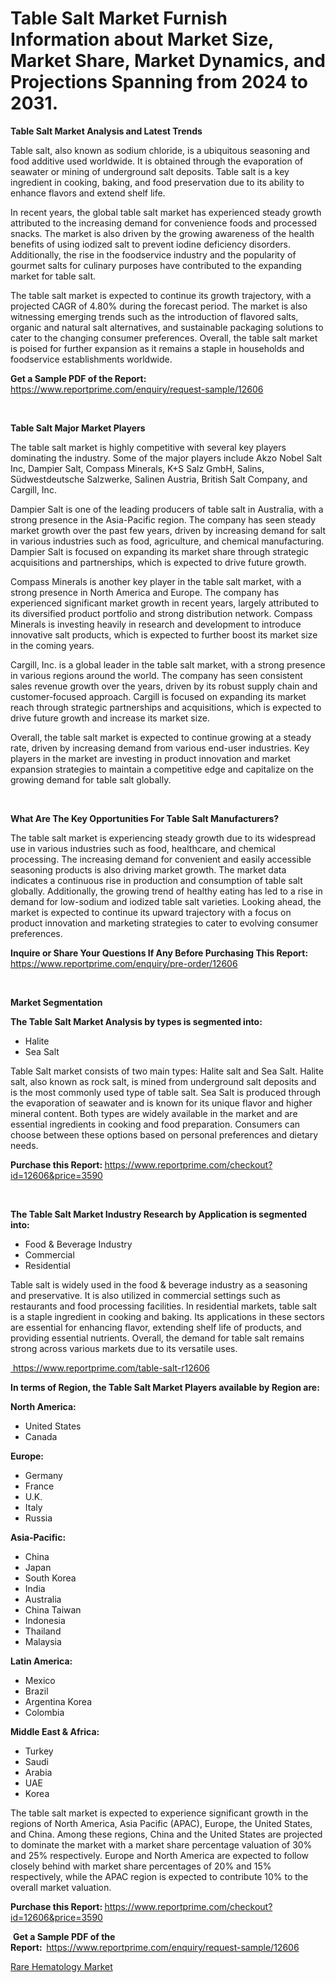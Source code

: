 <p><h1>Table Salt Market Furnish Information about Market Size, Market Share, Market Dynamics, and Projections Spanning from 2024 to 2031.</h1></p><p><strong>Table Salt Market Analysis and Latest Trends</strong></p>
<p><p>Table salt, also known as sodium chloride, is a ubiquitous seasoning and food additive used worldwide. It is obtained through the evaporation of seawater or mining of underground salt deposits. Table salt is a key ingredient in cooking, baking, and food preservation due to its ability to enhance flavors and extend shelf life.</p><p>In recent years, the global table salt market has experienced steady growth attributed to the increasing demand for convenience foods and processed snacks. The market is also driven by the growing awareness of the health benefits of using iodized salt to prevent iodine deficiency disorders. Additionally, the rise in the foodservice industry and the popularity of gourmet salts for culinary purposes have contributed to the expanding market for table salt.</p><p>The table salt market is expected to continue its growth trajectory, with a projected CAGR of 4.80% during the forecast period. The market is also witnessing emerging trends such as the introduction of flavored salts, organic and natural salt alternatives, and sustainable packaging solutions to cater to the changing consumer preferences. Overall, the table salt market is poised for further expansion as it remains a staple in households and foodservice establishments worldwide.</p></p>
<p><strong>Get a Sample PDF of the Report:&nbsp;</strong> <a href="https://www.reportprime.com/enquiry/request-sample/12606">https://www.reportprime.com/enquiry/request-sample/12606</a></p>
<p>&nbsp;</p>
<p><strong>Table Salt Major Market Players</strong></p>
<p><p>The table salt market is highly competitive with several key players dominating the industry. Some of the major players include Akzo Nobel Salt Inc, Dampier Salt, Compass Minerals, K+S Salz GmbH, Salins, Südwestdeutsche Salzwerke, Salinen Austria, British Salt Company, and Cargill, Inc.</p><p>Dampier Salt is one of the leading producers of table salt in Australia, with a strong presence in the Asia-Pacific region. The company has seen steady market growth over the past few years, driven by increasing demand for salt in various industries such as food, agriculture, and chemical manufacturing. Dampier Salt is focused on expanding its market share through strategic acquisitions and partnerships, which is expected to drive future growth.</p><p>Compass Minerals is another key player in the table salt market, with a strong presence in North America and Europe. The company has experienced significant market growth in recent years, largely attributed to its diversified product portfolio and strong distribution network. Compass Minerals is investing heavily in research and development to introduce innovative salt products, which is expected to further boost its market size in the coming years.</p><p>Cargill, Inc. is a global leader in the table salt market, with a strong presence in various regions around the world. The company has seen consistent sales revenue growth over the years, driven by its robust supply chain and customer-focused approach. Cargill is focused on expanding its market reach through strategic partnerships and acquisitions, which is expected to drive future growth and increase its market size.</p><p>Overall, the table salt market is expected to continue growing at a steady rate, driven by increasing demand from various end-user industries. Key players in the market are investing in product innovation and market expansion strategies to maintain a competitive edge and capitalize on the growing demand for table salt globally.</p></p>
<p>&nbsp;</p>
<p><strong>What Are The Key Opportunities For Table Salt Manufacturers?</strong></p>
<p><p>The table salt market is experiencing steady growth due to its widespread use in various industries such as food, healthcare, and chemical processing. The increasing demand for convenient and easily accessible seasoning products is also driving market growth. The market data indicates a continuous rise in production and consumption of table salt globally. Additionally, the growing trend of healthy eating has led to a rise in demand for low-sodium and iodized table salt varieties. Looking ahead, the market is expected to continue its upward trajectory with a focus on product innovation and marketing strategies to cater to evolving consumer preferences.</p></p>
<p><strong>Inquire or Share Your Questions If Any Before Purchasing This Report:</strong> <a href="https://www.reportprime.com/enquiry/pre-order/12606">https://www.reportprime.com/enquiry/pre-order/12606</a></p>
<p>&nbsp;</p>
<p><strong>Market Segmentation</strong></p>
<p><strong>The Table Salt Market Analysis by types is segmented into:</strong></p>
<p><ul><li>Halite</li><li>Sea Salt</li></ul></p>
<p><p>Table Salt market consists of two main types: Halite salt and Sea Salt. Halite salt, also known as rock salt, is mined from underground salt deposits and is the most commonly used type of table salt. Sea Salt is produced through the evaporation of seawater and is known for its unique flavor and higher mineral content. Both types are widely available in the market and are essential ingredients in cooking and food preparation. Consumers can choose between these options based on personal preferences and dietary needs.</p></p>
<p><strong>Purchase this Report:&nbsp;</strong><a href="https://www.reportprime.com/checkout?id=12606&price=3590">https://www.reportprime.com/checkout?id=12606&price=3590</a></p>
<p>&nbsp;</p>
<p><strong>The Table Salt Market Industry Research by Application is segmented into:</strong></p>
<p><ul><li>Food & Beverage Industry</li><li>Commercial</li><li>Residential</li></ul></p>
<p><p>Table salt is widely used in the food & beverage industry as a seasoning and preservative. It is also utilized in commercial settings such as restaurants and food processing facilities. In residential markets, table salt is a staple ingredient in cooking and baking. Its applications in these sectors are essential for enhancing flavor, extending shelf life of products, and providing essential nutrients. Overall, the demand for table salt remains strong across various markets due to its versatile uses.</p></p>
<p><a href="https://www.reportprime.com/table-salt-r12606">&nbsp;https://www.reportprime.com/table-salt-r12606</a></p>
<p><strong>In terms of Region, the Table Salt Market Players available by Region are:</strong></p>
<p>
    <p> <strong> North America: </strong>
        <ul>
            <li>United States</li>
            <li>Canada</li>
        </ul>
        </p> 
    <p> <strong> Europe: </strong>
        <ul>
            <li>Germany</li>
            <li>France</li>
            <li>U.K.</li>
            <li>Italy</li>
            <li>Russia</li>
        </ul>
        </p> 
    <p> <strong> Asia-Pacific: </strong>
        <ul>
            <li>China</li>
            <li>Japan</li>
            <li>South Korea</li>
            <li>India</li>
            <li>Australia</li>
            <li>China Taiwan</li>
            <li>Indonesia</li>
            <li>Thailand</li>
            <li>Malaysia</li>
        </ul>
        </p> 
    <p> <strong> Latin America: </strong>
        <ul>
            <li>Mexico</li>
            <li>Brazil</li>
            <li>Argentina Korea</li>
            <li>Colombia</li>
        </ul>
        </p> 
    <p> <strong> Middle East & Africa: </strong>
        <ul>
            <li>Turkey</li>
            <li>Saudi</li>
            <li>Arabia</li>
            <li>UAE</li>
            <li>Korea</li>
        </ul>
    </p>
    </p>
<p><p>The table salt market is expected to experience significant growth in the regions of North America, Asia Pacific (APAC), Europe, the United States, and China. Among these regions, China and the United States are projected to dominate the market with a market share percentage valuation of 30% and 25% respectively. Europe and North America are expected to follow closely behind with market share percentages of 20% and 15% respectively, while the APAC region is expected to contribute 10% to the overall market valuation.</p></p>
<p><strong>Purchase this Report: </strong><a href="https://www.reportprime.com/checkout?id=12606&price=3590">https://www.reportprime.com/checkout?id=12606&price=3590</a></p>
<p>&nbsp;<strong>Get a Sample PDF of the Report:&nbsp;&nbsp;</strong><a href="https://www.reportprime.com/enquiry/request-sample/12606">https://www.reportprime.com/enquiry/request-sample/12606</a></p>
<p><strong></strong></p>
<p><p><a href="https://medium.com/@electatowne2023/rare-hematology-market-global-market-insights-and-sales-trends-2024-to-2031-8e4ad581aec3">Rare Hematology Market</a></p></p>